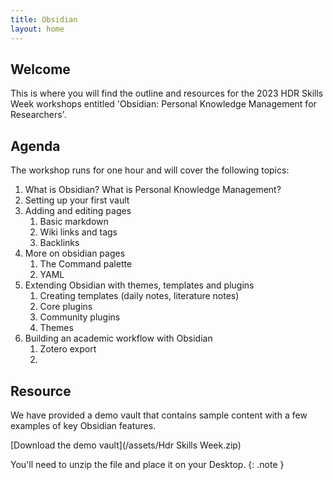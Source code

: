 ```yaml
---
title: Obsidian
layout: home
---
```


## Welcome

This is where you will find the outline and resources for the 2023 HDR Skills Week workshops entitled 'Obsidian: Personal Knowledge Management for Researchers'. 

## Agenda

The workshop runs for one hour and will cover the following topics: 

1. What is Obsidian? What is Personal Knowledge Management?
2. Setting up your first vault
3. Adding and editing pages
	1. Basic markdown
	2. Wiki links and tags
	3. Backlinks
4. More on obsidian pages
	1. The Command palette
	2. YAML
5. Extending Obsidian with themes, templates and plugins
	1. Creating templates (daily notes, literature notes)
	2. Core plugins
	3. Community plugins
	4. Themes
6. Building an academic workflow with Obsidian
	1. Zotero export
	2. 

## Resource

We have provided a demo vault that contains sample content with a few examples of key Obsidian features.

[Download the demo vault](/assets/Hdr Skills Week.zip)

You'll need to unzip the file and place it on your Desktop. 
{: .note }